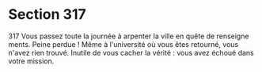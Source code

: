 # Section 317

317
Vous passez toute la journée à arpenter la ville en quête de
renseigne ments. Peine perdue ! Même à l'université où vous êtes
retourné, vous n'avez rien trouvé. Inutile de vous cacher la vérité
: vous avez échoué dans votre mission.